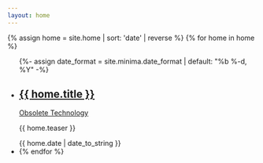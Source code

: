```yaml
---
layout: home
---
```




{% assign home = site.home | sort: 'date' | reverse %}
{% for home in home %}


 <ul class="cols cover {{post.color}}">
  {%- assign date_format = site.minima.date_format | default: "%b %-d, %Y" -%}
 <li>
 <a href="{{ home.url }}" rel="bookmark" title="Permalink to The Revenge of the Hot Water Bottle">
                        <h2 class="entry-title"> {{ home.title }}</h2>
                    </a>
                    <a class="category" href="https://web.archive.org/web/20220305191730/https://solar.lowtechmagazine.com/obsolete-technology.html">Obsolete Technology</a>
                    <p class="index-summary">{{ home.teaser }}</p>
                    <time class="published" datetime="2022-01-20T00:00:00+01:00">{{ home.date | date_to_string }}</time>
                </li>
                <li>
                    <a href="https://web.archive.org/web/20220305191730/https://solar.lowtechmagazine.com/2022/01/the-revenge-of-the-hot-water-bottle.html" rel="bookmark" title="Permalink to The Revenge of the Hot Water Bottle">
                        <div class="featured-img" style="background-image: url('{{ home.featured }}');"></div>
                    </a>
                </li>
{% endfor %}
            </ul>

